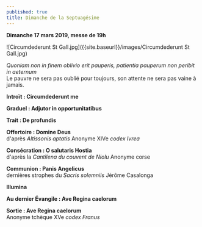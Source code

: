 ```yaml
---
published: true
title: Dimanche de la Septuagésime
---
```

**Dimanche 17 mars 2019, messe de 19h**

![Circumdederunt St Gall.jpg]({{site.baseurl}}/images/Circumdederunt St Gall.jpg)


*Quoniam non in finem oblivio erit pauperis, patientia pauperum non peribit in aeternum*  
Le pauvre ne sera pas oublié pour toujours, son attente ne sera pas vaine à jamais.

**Introït : Circumdederunt me**

**Graduel : Adjutor in opportunitatibus**

**Trait : De profundis**

**Offertoire : Domine Deus**  
d'après *Altissonis aptatis* Anonyme XIVe *codex Ivrea*

**Consécration : O salutaris Hostia**  
d'après la *Cantilena du couvent de Niolu* Anonyme corse

**Communion : Panis Angelicus**  
dernières strophes du *Sacris solemniis* Jérôme Casalonga

**Illumina**  

**Au dernier Évangile : Ave Regina caelorum**

**Sortie : Ave Regina caelorum**  
Anonyme tchèque XVe *codex Franus*
